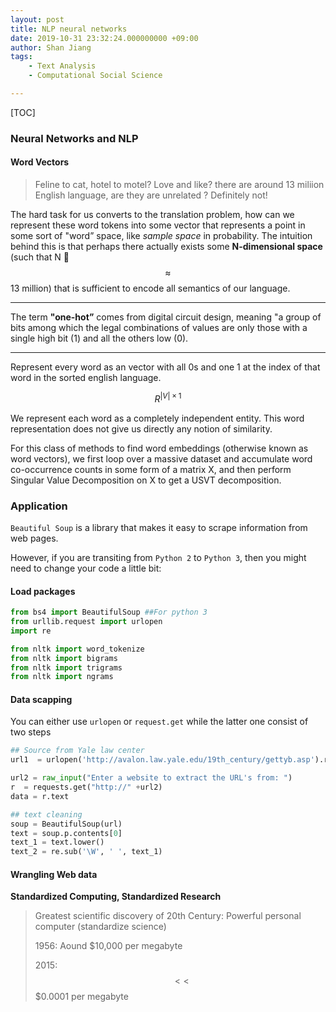 ```yaml
---
layout: post
title: NLP neural networks
date: 2019-10-31 23:32:24.000000000 +09:00
author: Shan Jiang
tags:
    - Text Analysis
    - Computational Social Science 

---
```


<script src='https://cdnjs.cloudflare.com/ajax/libs/mathjax/2.7.5/MathJax.js?config=TeX-MML-AM_CHTML' async></script>
[TOC]

### Neural Networks and NLP

#### Word Vectors

>  Feline to cat, hotel to motel? Love and like? there are around 13 miliion English language, are they are unrelated ? Definitely not!

The hard task for us converts to the translation problem, how can we represent these word tokens into some vector that represents a point in some sort of "word” space, like *sample space* in probability. The intuition behind this is that perhaps there actually exists some **N-dimensional space** (such that N $$\approx$$ 13 million) that is sufficient to encode all semantics of our language. 

---

 The term **"one-hot”** comes from digital circuit design, meaning "a group of bits among which the legal combinations of values are only those with a single high bit (1) and all the others low (0).

---

Represent every word as an vector with  all 0s and one 1 at the index of that word in the sorted english language.

 $$R^{|V|×1}$$

We represent each word as a completely independent entity.  This word representation does not give us directly any notion of similarity. 

For this class of methods to find word embeddings (otherwise known as word vectors), we first loop over a massive dataset and accumulate word co-occurrence counts in some form of a matrix X, and then perform Singular Value Decomposition on X to get a USVT decomposition. 







### Application

`Beautiful Soup` is a library that makes it easy to scrape information from web pages.

However, if you are transiting from `Python 2` to `Python 3`, then you might need to change your code a little bit:

#### Load packages 

```python
from bs4 import BeautifulSoup ##For python 3
from urllib.request import urlopen
import re
```

```python
from nltk import word_tokenize
from nltk import bigrams
from nltk import trigrams
from nltk import ngrams
```

#### Data scapping 

You can either use `urlopen` or `request.get` while the latter one consist of two steps 

```python
## Source from Yale law center
url1  = urlopen('http://avalon.law.yale.edu/19th_century/gettyb.asp').read()

```

```python
url2 = raw_input("Enter a website to extract the URL's from: ")
r  = requests.get("http://" +url2)
data = r.text

```

```python
## text cleaning
soup = BeautifulSoup(url)
text = soup.p.contents[0]
text_1 = text.lower() 
text_2 = re.sub('\W', ' ', text_1)
```

#### Wrangling Web data

<script src='https://cdnjs.cloudflare.com/ajax/libs/mathjax/2.7.5/MathJax.js?config=TeX-MML-AM_CHTML' async></script>



**Standardized Computing, Standardized Research**

>  Greatest scientific discovery of 20th Century: Powerful personal computer (standardize science) 
>
>  1956: Aound $10,000  per megabyte 
>
>  2015: $$<<$$ $0.0001 per megabyte





